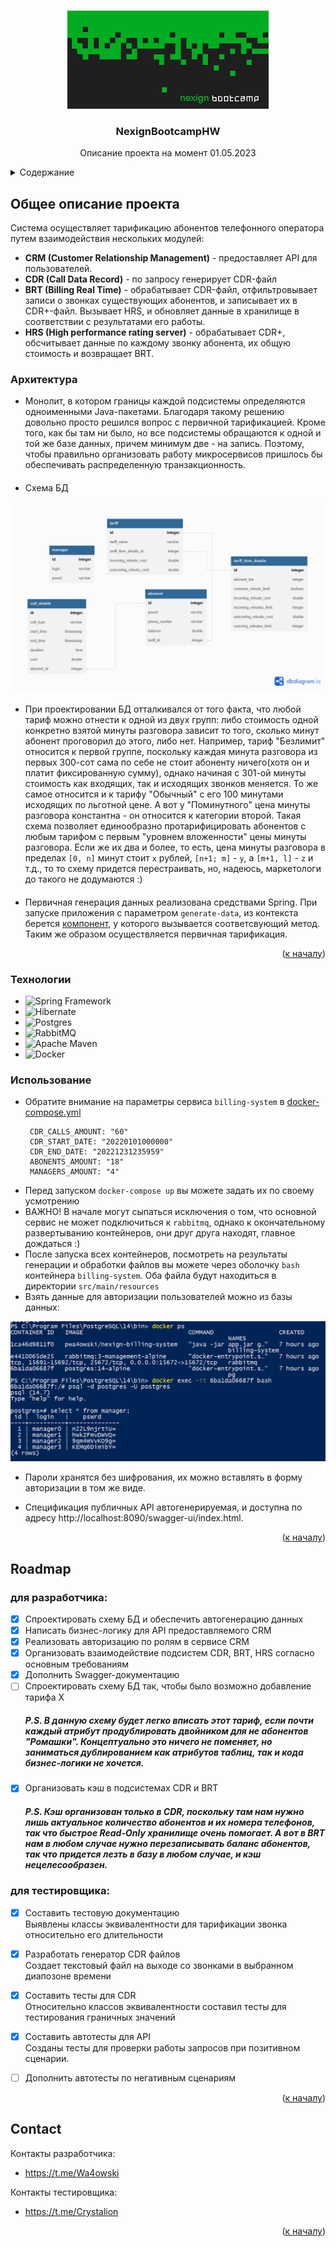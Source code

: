 <a name="readme-top"></a>
<!-- PROJECT LOGO -->
<br />
<div align="center">
  <a href="https://github.com/pwa4owski/NexignBootcampHW/tree/CDR">
    <img src="images/bootcamp.png" alt="Logo">
  </a>

  <h3 align="center">NexignBootcampHW</h3>
   <p align="center">
    Описание проекта на момент 01.05.2023</p>
</div>


<!-- TABLE OF CONTENTS -->
<details>
  <summary>Содержание</summary>
  <ol>
    <li>
      <a href="#about-the-project">О проекте</a>
    </li>
    <li><a href="#roadmap">Roadmap</a></li>
    <li><a href="#contact">Контакты</a>
    </li>
  </ol>
</details>



<!-- ABOUT THE PROJECT -->
## Общее описание проекта

Система осуществляет тарификацию абонентов телефонного оператора путем взаимодействия нескольких модулей:
* **CRM (Customer Relationship Management)** - предоставляет API для пользователей. 
* **CDR (Call Data Record)** - по запросу генерирует CDR-файл
* **BRT (Billing Real Time)** - обрабатывает CDR-файл, отфильтровывает записи о звонках существующих абонентов, и записывает их в CDR+-файл. Вызывает HRS, и обновляет данные в хранилище в соответствии с результатами его работы.
* **HRS (High performance rating server)**  - обрабатывает CDR+, обсчитывает данные по каждому звонку абонента, их общую стоимость и возвращает BRT.

### Архитектура

* Монолит, в котором границы каждой подсистемы определяются одноименными Java-пакетами.
Благодаря такому решению довольно просто решился вопрос с первичной тарификацией. Кроме того, как бы там ни было,
но все подсистемы обращаются к одной и той же базе данных, причем минимум две - на запись.
Поэтому, чтобы правильно организовать работу микросервисов пришлось бы обеспечивать распределенную транзакционность.
####
* Схема БД
<img src="images/database-schema.png"/>

* При проектировании БД отталкивался от того факта, что любой тариф можно отнести к одной из двух групп:
либо стоимость одной конкретно взятой минуты разговора зависит то того, сколько минут абонент проговорил до этого, либо нет. 
Например, тариф "Безлимит" относится к первой группе, поскольку каждая минута разговора из первых 300-сот сама по себе не стоит 
абоненту ничего(хотя он и платит фиксированную сумму), однако начиная с 301-ой минуты стоимость как входящих, так и исходящих звонков
меняется. То же самое относится и к тарифу "Обычный" с его 100 минутами исходящих по льготной цене. А вот у "Поминутного" цена минуты
разговора константна - он относится к категории второй.
Такая схема позволяет единообразно протарифицировать абонентов с любым тарифом с первым "уровнем вложенности" цены минуты разговора.
Если же их два и более, то есть, цена минуты разговора в пределах ``[0, n]`` минут стоит ``x`` рублей, ``[n+1; m]`` - ``y``, а ``[m+1, l]`` - ``z`` и т.д., то 
то схему придется перестраивать, но, надеюсь, маркетологи до такого не додумаются :)
####
* Первичная генерация данных реализована средствами Spring. При запуске приложения с параметром ``generate-data``, 
из контекста берется [компонент](https://github.com/pwa4owski/NexignBootcampHW/blob/master/src/main/java/nexign/bootcamp/util/DataGenerationService.java), 
у которого вызывается соответсвующий метод. Таким же образом осуществляется первичная тарификация.
<p align="right">(<a href="#readme-top">к началу</a>)</p>

### Технологии

* ![Spring Framework](https://img.shields.io/badge/spring-%236DB33F.svg?style=for-the-badge&logo=spring&logoColor=white)
* ![Hibernate](https://img.shields.io/badge/Hibernate-59666C?style=for-the-badge&logo=Hibernate&logoColor=white)
* ![Postgres](https://img.shields.io/badge/postgres-%23316192.svg?style=for-the-badge&logo=postgresql&logoColor=white)
* ![RabbitMQ](https://img.shields.io/badge/Rabbitmq-FF6600?style=for-the-badge&logo=rabbitmq&logoColor=white)
* ![Apache Maven](https://img.shields.io/badge/Apache%20Maven-C71A36?style=for-the-badge&logo=Apache%20Maven&logoColor=white)
* ![Docker](https://img.shields.io/badge/docker-%230db7ed.svg?style=for-the-badge&logo=docker&logoColor=white)

### Использование

* Обратите внимание на параметры сервиса ``billing-system`` в [docker-compose.yml](https://github.com/pwa4owski/NexignBootcampHW/blob/master/docker-compose.yml)
     ```` #параметры генерации данных
      CDR_CALLS_AMOUNT: "60"
      CDR_START_DATE: "20220101000000"
      CDR_END_DATE: "20221231235959"
      ABONENTS_AMOUNT: "18"
      MANAGERS_AMOUNT: "4" 
  
*  Перед запуском ``docker-compose up`` вы можете задать их по своему усмотрению 
* ВАЖНО! В начале могут сыпаться исключения о том, что основной сервис не может подключиться к `rabbitmq`, однако к окончательному
развертыванию контейнеров, они друг друга находят, главное дождаться :)
* После запуска всех контейнеров, посмотреть на результаты генерации и обработки файлов вы можете 
 через оболочку ``bash`` контейнера ``billing-system``. Оба файла будут находиться в директории `src/main/resources` 
* Взять данные для авторизации пользователей можно из базы данных:
 <img src="images/login_credentials.png"/>
 
* Пароли хранятся без шифрования, их можно вставлять в форму авторизации в том же виде.

* Спецификация публичных API автогенерируемая, и доступна по адресу http://localhost:8090/swagger-ui/index.html.

<p align="right">(<a href="#readme-top">к началу</a>)</p>

<!-- ROADMAP -->
## Roadmap

### для разработчика:
- [x] Спроектировать схему БД и обеспечить автогенерацию данных
- [x] Написать бизнес-логику для API предоставляемого CRM
- [x] Реализовать авторизацию по ролям в сервисе CRM
- [x] Организовать взаимодействие подсистем CDR, BRT, HRS согласно основным требованиям
- [x] Дополнить Swagger-документацию
- [ ] Спроектировать схему БД так, чтобы было возможно добавление тарифа X
    ##### P.S. В данную схему будет легко вписать этот тариф, если почти каждый атрибут продублировать двойником для не абонентов "Ромашки". Концептуально это ничего не поменяет, но заниматься дублированием как атрибутов таблиц, так и кода бизнес-логики не хочется.
- [x] Организовать кэш в подсистемах CDR и BRT
  ##### P.S. Кэш организован только в CDR, поскольку там нам нужно лишь актуальное количество абонентов и их номера телефонов, так что быстрое Read-Only хранилище очень помогает. А вот в BRT нам в любом случае нужно перезаписывать баланс абонентов, так что придется  лезть в базу в любом случае, и кэш нецелесообразен.

### для тестировщика:
- [x] Составить тестовую документацию <br/>
    Выявлены классы эквивалентности для тарификации звонка относительно его длительности
- [x] Разработать генератор CDR файлов <br/>
    Создает текстовый файл на выходе со звонками в выбранном диапозоне времени
- [x] Составить тесты для CDR <br/>
    Относительно классов эквивалентности составил тесты для тестирования граничных значений 
- [x] Составить автотесты для API <br/>
    Созданы тесты для проверки работы запросов при позитивном сценарии.
- [ ] Дополнить автотесты по негативным сценариям <br/>



<p align="right">(<a href="#readme-top">к началу</a>)</p>


<!-- CONTACT -->
## Contact

Контакты разработчика:
* https://t.me/Wa4owski

Контакты тестировщика:
* https://t.me/Crystalion

<p align="right">(<a href="#readme-top">к началу</a>)</p>


